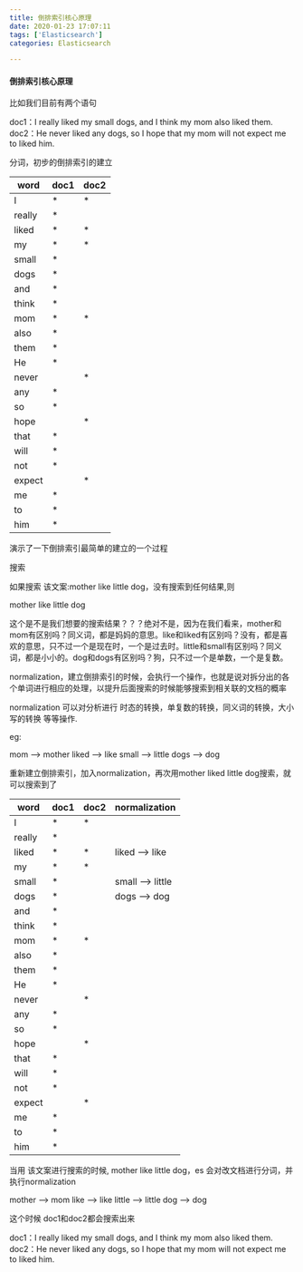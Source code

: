 ```yaml
---
title: 倒排索引核心原理
date: 2020-01-23 17:07:11
tags: ['Elasticsearch']
categories: Elasticsearch

---
```


####  倒排索引核心原理

比如我们目前有两个语句

doc1：I really liked my small dogs, and I think my mom also liked them.
doc2：He never liked any dogs, so I hope that my mom will not expect me to liked him.

分词，初步的倒排索引的建立

| word   | doc1 | doc2 |
| ------ | ---- | ---- |
| I      | *    | *    |
| really | *    |      |
| liked  | *    | *    |
| my     | *    | *    |
| small  | *    |      |
| dogs   | *    |      |
| and    | *    |      |
| think  | *    |      |
| mom    | *    | *    |
| also   | *    |      |
| them   | *    |      |
| He     | *    |      |
| never  |      | *    |
| any    | *    |      |
| so     | *    |      |
| hope   |      | *    |
| that   | *    |      |
| will   | *    |      |
| not    | *    |      |
| expect |      | *    |
| me     | *    |      |
| to     | *    |      |
| him    | *    |      |

演示了一下倒排索引最简单的建立的一个过程

搜索

如果搜索 该文案:mother like little dog，没有搜索到任何结果,则

mother
like
little
dog

这个是不是我们想要的搜索结果？？？绝对不是，因为在我们看来，mother和mom有区别吗？同义词，都是妈妈的意思。like和liked有区别吗？没有，都是喜欢的意思，只不过一个是现在时，一个是过去时。little和small有区别吗？同义词，都是小小的。dog和dogs有区别吗？狗，只不过一个是单数，一个是复数。

normalization，建立倒排索引的时候，会执行一个操作，也就是说对拆分出的各个单词进行相应的处理，以提升后面搜索的时候能够搜索到相关联的文档的概率

normalization 可以对分析进行  时态的转换，单复数的转换，同义词的转换，大小写的转换 等等操作.

eg: 

mom —> mother
liked —> like
small —> little
dogs —> dog

重新建立倒排索引，加入normalization，再次用mother liked little dog搜索，就可以搜索到了



| word   | doc1 | doc2 | normalization    |
| ------ | ---- | ---- | ---------------- |
| I      | *    | *    |                  |
| really | *    |      |                  |
| liked  | *    | *    | liked --> like   |
| my     | *    | *    |                  |
| small  | *    |      | small --> little |
| dogs   | *    |      | dogs --> dog     |
| and    | *    |      |                  |
| think  | *    |      |                  |
| mom    | *    | *    |                  |
| also   | *    |      |                  |
| them   | *    |      |                  |
| He     | *    |      |                  |
| never  |      | *    |                  |
| any    | *    |      |                  |
| so     | *    |      |                  |
| hope   |      | *    |                  |
| that   | *    |      |                  |
| will   | *    |      |                  |
| not    | *    |      |                  |
| expect |      | *    |                  |
| me     | *    |      |                  |
| to     | *    |      |                  |
| him    | *    |      |                  |

当用 该文案进行搜索的时候, mother like little dog，es 会对改文档进行分词，并执行normalization

mother	 --> mom
like	         --> like
little	         --> little
dog	         --> dog

这个时候 doc1和doc2都会搜索出来

doc1：I really liked my small dogs, and I think my mom also liked them.
doc2：He never liked any dogs, so I hope that my mom will not expect me to liked him.